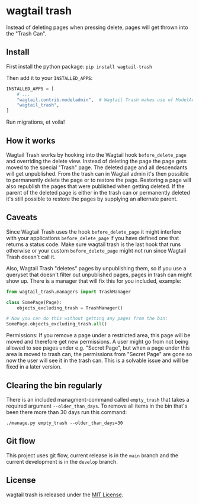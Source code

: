 # wagtail trash

Instead of deleting pages when pressing delete, pages will get thrown into the "Trash Can".


## Install

First install the python package:
`pip install wagtail-trash`

Then add it to your `INSTALLED_APPS`:

```python
INSTALLED_APPS = [
    # ...
    "wagtail.contrib.modeladmin",  # Wagtail Trash makes use of ModelAdmin, it needs to be installed.
    "wagtail_trash",
]
```

Run migrations, et voila!


## How it works

Wagtail Trash works by hooking into the Wagtail hook `before_delete_page` and overriding the delete view.
Instead of deleting the page the page gets moved to the special "Trash" page. The deleted page and all descendants will get unpublished.
From the trash can in Wagtail admin it's then possible to permanently delete the page or to restore the page. Restoring a page will also republish the pages that were published when getting deleted.
If the parent of the deleted page is either in the trash can or permanently deleted it's still possible to restore the pages by supplying an alternate parent.


## Caveats

Since Wagtail Trash uses the hook `before_delete_page` it might interfere with your applications `before_delete_page` if you have defined one that returns a status code. Make sure wagtail trash is the last hook that runs otherwise or your custom `before_delete_page` might not run since Wagtail Trash doesn't call it.

Also, Wagtail Trash "deletes" pages by unpublishing them, so if you use a queryset that doesn't filter out unpublished pages, pages in trash can might show up. There is a manager that will fix this for you included, example:

```python
from wagtail_trash.managers import TrashManager

class SomePage(Page):
    objects_excluding_trash = TrashManager()

# Now you can do this without getting any pages from the bin:
SomePage.objects_excluding_trash.all()
```

Permissions: If you remove a page under a restricted area, this page will be moved and therefore get new permissions. A user might go from not being allowed to see pages under e.g. "Secret Page", but when a page under this area is moved to trash can, the permissions from "Secret Page" are gone so now the user will see it in the trash can.
This is a solvable issue and will be fixed in a later version.


## Clearing the bin regularly

There is an included managment-command called `empty_trash` that takes a required argument `--older_than_days`. To remove all items in the bin that's been there more than 30 days run this command:

`./manage.py empty_trash --older_than_days=30`

## Git flow

This project uses git flow, current release is in the `main` branch and the current development is in the `develop` branch.


## License

wagtail trash is released under the [MIT License](http://www.opensource.org/licenses/MIT).
